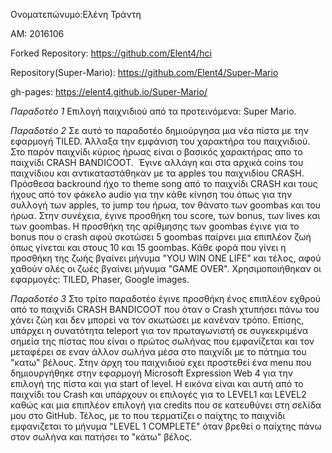 Ονοματεπώνυμο:Ελένη Τράντη

ΑΜ: 2016106

Forked Repository: https://github.com/Elent4/hci

Repository(Super-Mario): https://github.com/Elent4/Super-Mario

gh-pages: https://elent4.github.io/Super-Mario/

*Παραδοτέο 1*
  Επιλογή παιχνιδιού από τα προτεινόμενα: Super Mario.
  
*Παραδοτέο 2* 
  Σε αυτό το παραδοτέο δημιούργησα μια νέα πίστα με την εφαρμογή TILED. Άλλαξα την εμφάνιση 
του χαρακτήρα του παιχνιδιού. Στο παρόν παιχνίδι κύριος ήρωας είναι ο βασικός χαρακτήρας 
απο το παιχνίδι CRASH BANDICOOT.
  Έγινε αλλάγη και στα αρχικά coins του παιχνίδιου και αντικαταστάθηκαν με τα apples του παιχνιδίου CRASH. 
Πρόσθεσα backround ήχο το theme song από το παιχνίδι CRASH και τους ήχους από τον φάκελο audio για 
την κάθε κίνηση του όπως για την συλλογή των apples, το jump του ήρωα, τον θάνατο των goombas και 
του ήρωα. 
  Στην συνέχεια, έγινε προσθήκη του score, των bonus, των lives και των goombas. Η προσθήκη της αρίθμησης των goombas 
έγινε για το bonus που ο crash αφού σκοτώσει 5 goombas παίρνει μια επιπλέον ζωή όπως γίνεται και στους 10 και 15 goombas.
Κάθε φορά που γίνει η προσθήκη της ζωής βγαίνει μήνυμα "YOU WIN ONE LIFE" και τέλος, αφού χαθούν ολές οι ζωές βγαίνει μήνυμα 
"GAME OVER".
  Χρησιμοποιήθηκαν οι εφαρμογές:
      TILED, Phaser, Google images.

*Παραδοτέο 3*
  Στο τρίτο παραδοτέο έγινε προσθήκη ένος επιπλέον εχθρού από το παιχνίδι CRASH BANDICOOT που όταν ο Crash χτυπήσει πάνω του 
χάνει ζώη και δεν μπορεί να τον σκωτώσει με κανέναν τρόπο.
  Επίσης, υπάρχει η συνατότητα teleport για τον πρωταγωνιστή σε συγκεκριμένα σημεία της πίστας που είναι ο πρώτος σωλήνας 
που εμφανίζεται και τον μεταφέρει σε εναν άλλον σωλήνα μέσα στο παιχνίδι με το πάτημα του "κατω" βέλους.
  Στην άρχη του παιχνιδιού εχει προστεθεί ένα menu που δημιουργήθηκε στην εφαρμογή Microsoft Expression Web 4 για την 
επιλογή της πίστα και για start of level. Η εικόνα είναι και αυτή από το παιχνίδι του Crash και υπάρχουν οι επιλογές
για το LEVEL1 και LEVEL2 καθώς και μια επιπλέον επιλογή για credits που σε κατευθύνει στη σελίδα μου στο GitHub.
  Τέλος, με το που τερματίζει ο παίχτης το παιχνίδι εμφανιζεται το μήνυμα "LEVEL 1 COMPLETE" όταν βρεθεί ο παίχτης πάνω στον 
σωλήνα και πατήσει το "κάτω" βέλος.
